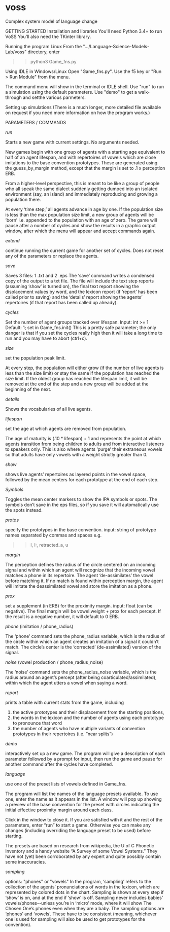 # voss
Complex system model of language change

GETTING STARTED
Installation and libraries
You'll need Python 3.4+ to run VoSS
You'll also need the TKinter library. 

Running the program
Linux
From the ".../Language-Science-Models-Lab/voss" directory, enter
>>python3 Game_fns.py

Using IDLE in Windows/Linux
Open "Game_fns.py".
Use the f5 key or "Run > Run Module" from the menu. 

The command menu will show in the terminal or IDLE shell. 
Use "run" to run a simulation using the default parameters. 
Use "demo" to get a walk-through and setthe various parmeters. 

Setting up simulations
(There is a much longer, more detailed file available on request
if you need more information on how the program works.)

PARAMETERS / COMMANDS

*run* 

Starts a new game with current settings. No arguments needed. 

New games begin with one group of agents with a starting age equivalent to half of an agent lifespan, and with repertoires of vowels which are close imitations to the base convention prototypes. These are generated using the guess_by_margin method, except that the margin is set to .1 x perception ERB. 

From a higher-level perspective, this is meant to be like a group of people who all speak the same dialect suddenly getting dumped into an isolated environment (say, an island) and immediately reproducing and growing a population there.

At every ‘time step,’ all agents advance in age by one. If the population size is less than the max population size limit, a new group of agents will be ‘born’ i.e. appended to the population with an age of zero. The game will pause after a number of cycles and show the results in a graphic output window, after which the menu will appear and accept commands again. 


*extend*

continue running the current game for another set of cycles. Does not reset any of the parameters or replace the agents. 

*save*

Saves 3 files: 1 .txt and 2 .eps
The ‘save’ command writes a condensed copy of the output to a txt file. The file will include the text step reports (assuming ‘show’ is turned on), the final text report showing the displacement values by word, and the lexicon report (if ‘report’ has been called prior to saving) and the ‘details’ report showing the agents’ repertoires (if that report has been called up already). 

*cycles* 

Set the number of agent groups tracked over lifespan. 
Input: int >= 1
Default: 1; set in Game_fns.init() 
This is a pretty safe parameter; the only danger is that if you set the cycles really high then it will take a long time to run and you may have to abort (ctrl+c). 

*size*

set the population peak limit. 

At every step, the population will either grow (if the number of live agents is less than the size limit) or stay the same if the population has reached the size limit. If the oldest group has reached the lifespan limit, it will be removed at the end of the step and a new group will be added at the beginning of the next. 

*details*

Shows the vocabularies of all live agents. 

*lifespan*

set the age at which agents are removed from population.

The age of maturity is (.10 * lifespan) + 1 and represents the point at which agents transition from being children to adults and from interactive listeners to speakers only. This is also where agents ‘purge’ their extraneous vowels so that adults have only vowels with a weight strictly greater than 0. 

*show*

shows live agents’ repertoires as layered points in the vowel space, followed by the mean centers for each prototype at the end of each step.

*Symbols*

Toggles the mean center markers to show the IPA symbols or spots. The symbols don’t save in the eps files, so if you save it will automatically use the spots instead. 

*protos*

specify the prototypes in the base convention.
input: string of prototype names separated by commas and spaces e.g. 
>>I, I:, retracted_a, u

*margin*

The perception defines the radius of the circle centered on an incoming signal and within which an agent will recognize that the incoming vowel matches a phone in its repertoire.  The agent ‘de-assimilates’ the vowel before matching it. If no match is found within perception margin, the agent will imitate the deassimilated vowel and store the imitation as a phone.

*prox*

set a supplement (in ERB) for the proximity margin. 
input: float (can be negative). The final margin will be vowel.weight + prox for each percept. If the result is a negative number, it will default to 0 ERB.

*phone* (imitation / phone_radius)

The ‘phone’ command sets the phone_radius variable, which is the radius of the circle within which an agent creates an imitation of a signal it couldn’t match. The circle’s center is the ‘corrected’ (de-assimilated) version of the signal. 

*noise* (vowel production / phone_radius_noise)

The ‘noise’ command sets the phone_radius_noise variable, which is the radius around an agent’s percept (after being coarticulated/assimilated), within which the  agent utters a vowel when saying a word.

*report*

prints a table with current stats from the game, including 
1. the active prototypes and their displacement from the starting positions, 
2. the words in the lexicon and the number of agents using each prototype to pronounce that word
3. the number of agents who have multiple variants of convention prototypes in their repertoires (i.e. “near splits”) 

*demo*

interactively set up a new game. 
The program will give a description of each parameter followed by a prompt for input, then run the game and pause for another command after the cycles have completed. 

*language*

use one of the preset lists of vowels defined in Game_fns. 

The program will list the names of the language presets available. To use one, enter the name as it appears in the list. A window will pop up showing a preview of the base convention for the preset with circles indicating the initial effective proximity margin around each class. 

Click in the window to close it. If you are satisfied with it and the rest of the parameters, enter “run” to start a game. Otherwise you can make any changes (including overriding the language preset to be used) before starting. 

The presets are based on research from wikipedia, the U of C Phonetic Inventory and a handy website “A Survey of some Vowel Systems.” They have not (yet) been corroborated by any expert and quite possibly contain some inaccuracies. 

*sampling*

options: "phones" or "vowels"
In the program, ‘sampling’ refers to the collection of the agents’ pronunciations of words in the lexicon, which are represented by colored dots in the chart. Sampling is shown at every step if ‘show’ is on, and at the end if ‘show’ is off. Sampling never includes babies’ vowels/phones--unless you’re in ‘micro’ mode, where it will show The Chosen One’s phones even when they are a baby. The sampling options are ‘phones’ and ‘vowels’. These have to be consistent (meaning, whichever one is used for sampling will also be used to get prototypes for the convention).
